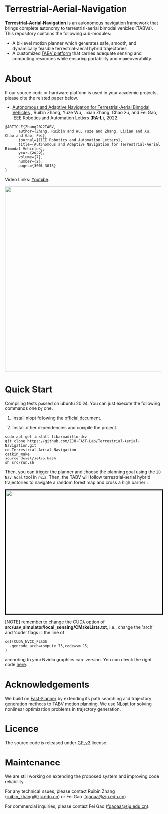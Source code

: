 # Terrestrial-Aerial-Navigation

**Terrestrial-Aerial-Navigation** is an autonomous navigation framework that brings complete autonomy to terrestrial-aerial bimodal vehicles (TABVs). This repository contains the following sub-modules:

- A bi-level motion planner which generates safe, smooth, and dynamically feasible terrestrial-aerial hybrid trajectories.
- A customized [TABV platform](https://github.com/ZJU-FAST-Lab/TABV-Platform) that carries adequate sensing and computing resources while ensuring portability and
  maneuverability.

# About
If our source code or hardware platform is used in your academic projects, please cite the related paper below.

- [Autonomous and Adaptive Navigation for Terrestrial-Aerial Bimodal Vehicles](https://ieeexplore.ieee.org/document/9691888) , Ruibin Zhang, Yuze Wu, Lixian Zhang, Chao Xu, and Fei Gao, IEEE Robotics and Automation Letters (**RA-L**), 2022.

```
@ARTICLE{Zhang2022TABV,
      author={Zhang, Ruibin and Wu, Yuze and Zhang, Lixian and Xu, Chao and Gao, Fei},
      journal={IEEE Robotics and Automation Letters}, 
      title={Autonomous and Adaptive Navigation for Terrestrial-Aerial Bimodal Vehicles}, 
      year={2022},
      volume={7},
      number={2},
      pages={3008-3015}
}
```
Video Links: [Youtube](https://www.youtube.com/watch?v=Bdb5mK9OKIo&feature=youtu.be).

  <p align="center">
    <img src="figs/cover.png" width="600"/>
  </p>

</a>

# Quick Start
Compiling tests passed on ubuntu 20.04. You can just execute the following commands one by one.

1. Install nlopt following the [official document](https://nlopt.readthedocs.io/en/latest/NLopt_Installation/).

2. Install other dependencies and compile the project.
```
sudo apt-get install libarmadillo-dev
git clone https://github.com/ZJU-FAST-Lab/Terrestrial-Aerial-Navigation.git
cd Terrestrial-Aerial-Navigation
catkin_make
source devel/setup.bash
sh src/run.sh
```
Then, you can trigger the planner and choose the planning goal using the ```2D Nav Goal``` tool in ```rviz```. Then, the TABV will follow terrestrial-aerial hybrid trajectories to navigate a  random forest map and cross a high barrier :

<p align = "center">
<img src="figs/sim.gif" width = "700" height = "400" border="3" />
</p>

[NOTE] remember to change the CUDA option of **src/uav_simulator/local_sensing/CMakeLists.txt**, i.e., change the 'arch' and 'code' flags in the line of 

    set(CUDA_NVCC_FLAGS 
      -gencode arch=compute_75,code=sm_75;
    ) 

according to your Nvidia graphics card version. You can check the right code [here](https://arnon.dk/matching-sm-architectures-arch-and-gencode-for-various-nvidia-cards/).


# Acknowledgements
We build on [Fast-Planner](https://github.com/HKUST-Aerial-Robotics/Fast-Planner) by extending its path searching and trajectory generation methods to TABV motion planning. We use  [NLopt](https://nlopt.readthedocs.io/en/latest/)  for solving nonlinear optimization problems in trajectory generation.

# Licence
The source code is released under [GPLv3](https://www.gnu.org/licenses/) license.

# Maintenance
We are still working on extending the proposed system and improving code reliability.

For any technical issues, please contact Ruibin Zhang (ruibin_zhang@zju.edu.cn) or Fei Gao (fgaoaa@zju.edu.cn).

For commercial inquiries, please contact Fei Gao (fgaoaa@zju.edu.cn).
